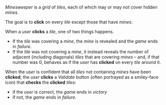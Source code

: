 *Minesweeper* is a *grid* of *tiles*, each of which may or may not cover hidden *mines*. 

The goal is to **click** on every *tile* except those that have *mines*. 

When a *user* **clicks** a *tile*, one of two things happens. 

+ If the *tile* was covering a *mine*, the *mine* is revealed and the *game* ends in *failure*.	
+ If the *tile* was not covering a *mine*, it instead reveals the number of adjacent (including diagonals) *tiles* that are covering *mines* – and, if that number was 0, behaves as if the *user* has **clicked** on every *tile* around it. 

When the *user* is confident that all *tiles* not containing *mines* have been **clicked**, the *user* **clicks** a *Validate* button (often portrayed as a smiley-face icon) that **checks** the **clicked** *tiles*: 

+ if the *user* is correct, the *game* ends in *victory*
+ if not, the *game* ends in *failure*.